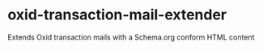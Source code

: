# oxid-transaction-mail-extender
Extends Oxid transaction mails with a Schema.org conform HTML content
